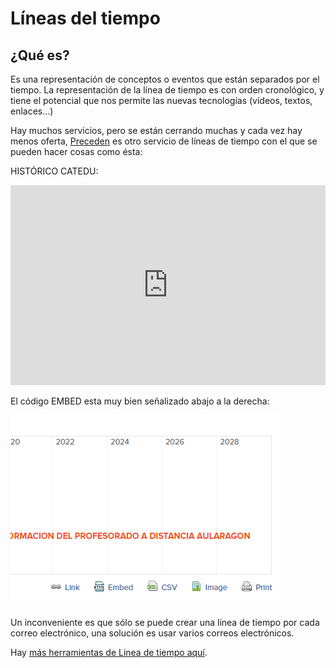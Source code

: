 
# Líneas del tiempo

## ¿Qué es?

Es una representación de conceptos o eventos que están separados por el tiempo. La representación de la línea de tiempo es con orden cronológico, y tiene el potencial que nos permite las nuevas tecnologías (vídeos, textos, enlaces...)

Hay muchos servicios, pero se están cerrando muchas y cada vez hay menos oferta, [Preceden](http://www.preceden.com/) es otro servicio de líneas de tiempo con el que se pueden hacer cosas como ésta: 

HISTÓRICO CATEDU:

<iframe width="100%" height="320" src="https://www.preceden.com/timelines/316285/embed" frameborder="0"></iframe>

El código EMBED esta muy bien señalizado abajo a la derecha:

![](img/img0.png)

Un inconveniente es que sólo se puede crear una línea de tiempo por cada correo electrónico, una solución es usar varios correos electrónicos.

Hay [más herramientas de Linea de tiempo aquí](http://jr2punto0.blogspot.com.es/search/label/l%C3%ADneas%20del%20tiempo).

